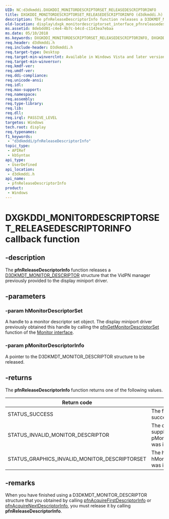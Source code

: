 ```yaml
---
UID: NC:d3dkmddi.DXGKDDI_MONITORDESCRIPTORSET_RELEASEDESCRIPTORINFO
title: DXGKDDI_MONITORDESCRIPTORSET_RELEASEDESCRIPTORINFO (d3dkmddi.h)
description: The pfnReleaseDescriptorInfo function releases a D3DKMDT_MONITOR_DESCRIPTOR structure that the VidPN manager previously provided to the display miniport driver.
old-location: display\dxgk_monitordescriptorset_interface_pfnreleasedescriptorinfo.htm
ms.assetid: 8debdd01-c4e4-4b7c-b4cd-c1143ea7ebaa
ms.date: 05/10/2018
ms.keywords: DXGKDDI_MONITORDESCRIPTORSET_RELEASEDESCRIPTORINFO, DXGKDDI_MONITORDESCRIPTORSET_RELEASEDESCRIPTORINFO callback, VidPnFunctions_6cc74bb6-8861-42b7-b877-634e042a4107.xml, d3dkmddi/pfnReleaseDescriptorInfo, display.dxgk_monitordescriptorset_interface_pfnreleasedescriptorinfo, pfnReleaseDescriptorInfo, pfnReleaseDescriptorInfo callback function [Display Devices]
req.header: d3dkmddi.h
req.include-header: D3dkmddi.h
req.target-type: Desktop
req.target-min-winverclnt: Available in Windows Vista and later versions of the Windows operating systems.
req.target-min-winversvr: 
req.kmdf-ver: 
req.umdf-ver: 
req.ddi-compliance: 
req.unicode-ansi: 
req.idl: 
req.max-support: 
req.namespace: 
req.assembly: 
req.type-library: 
req.lib: 
req.dll: 
req.irql: PASSIVE_LEVEL
targetos: Windows
tech.root: display
req.typenames: 
f1_keywords:
 - "d3dkmddi/pfnReleaseDescriptorInfo"
topic_type:
 - APIRef
 - kbSyntax
api_type:
 - UserDefined
api_location:
 - d3dkmddi.h
api_name:
 - pfnReleaseDescriptorInfo
product:
 - Windows
---
```


# DXGKDDI_MONITORDESCRIPTORSET_RELEASEDESCRIPTORINFO callback function

## -description

The <b>pfnReleaseDescriptorInfo</b> function releases a <a href="https://docs.microsoft.com/windows-hardware/drivers/ddi/d3dkmdt/ns-d3dkmdt-_d3dkmdt_monitor_descriptor">D3DKMDT_MONITOR_DESCRIPTOR</a> structure that the VidPN manager previously provided to the display miniport driver.

## -parameters

### -param hMonitorDescriptorSet

A handle to a monitor descriptor set object. The display miniport driver previously obtained this handle by calling the <a href="https://docs.microsoft.com/windows-hardware/drivers/ddi/d3dkmddi/nc-d3dkmddi-dxgkddi_monitor_getmonitordescriptorset">pfnGetMonitorDescriptorSet</a> function of the <a href="https://docs.microsoft.com/windows-hardware/drivers/ddi/index">Monitor interface</a>.

### -param pMonitorDescriptorInfo

A pointer to the D3DKMDT_MONITOR_DESCRIPTOR structure to be released.

## -returns

The <b>pfnReleaseDescriptorInfo</b> function returns one of the following values.

|Return code|Description|
|--- |--- |
|STATUS_SUCCESS|The function succeeded.|
|STATUS_INVALID_MONITOR_DESCRIPTOR|The descriptor supplied in pMonitorDescriptorInfo was invalid.|
|STATUS_GRAPHICS_INVALID_MONITOR_DESCRIPTORSET|The handle supplied in hMonitorDescriptorSet was invalid.|

## -remarks

When you have finished using a D3DKMDT_MONITOR_DESCRIPTOR structure that you obtained by calling <a href="https://docs.microsoft.com/windows-hardware/drivers/ddi/d3dkmddi/nc-d3dkmddi-dxgkddi_monitordescriptorset_acquirefirstdescriptorinfo">pfnAcquireFirstDescriptorInfo</a> or <a href="https://docs.microsoft.com/windows-hardware/drivers/ddi/d3dkmddi/nc-d3dkmddi-dxgkddi_monitordescriptorset_acquirenextdescriptorinfo">pfnAcquireNextDescriptorInfo</a>, you must release it by calling <b>pfnReleaseDescriptorInfo</b>.

